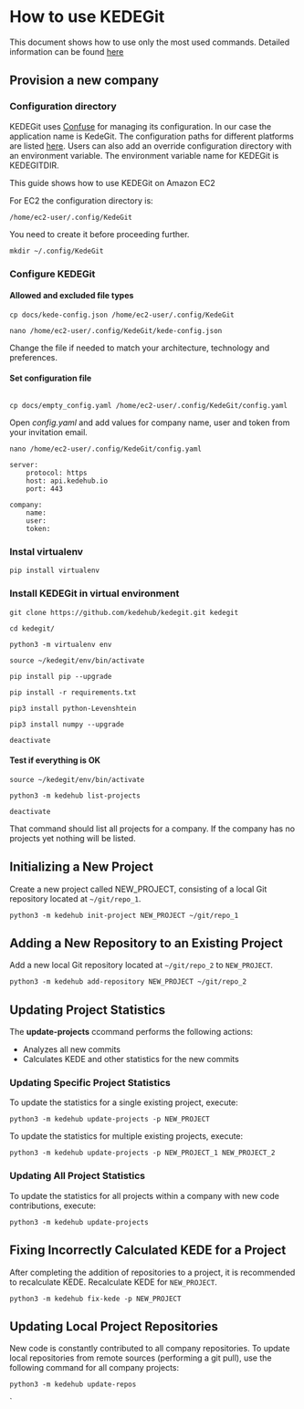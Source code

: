 # How to use KEDEGit

This document shows how to use only the most used commands.
Detailed information can be found [here](https://docs.kedehub.io/kedehub/kedehub-kedegit.html)

## Provision a new company

### Configuration directory

KEDEGit uses [Confuse](https://confuse.readthedocs.io/en/latest/index.html) for managing its configuration.
In our case the application name is KedeGit.
The configuration paths for different platforms are listed [here](https://confuse.readthedocs.io/en/latest/usage.html#search-paths). 
Users can also add an override configuration directory with an environment variable. 
The environment variable name for KEDEGit is KEDEGITDIR.

This guide shows how to use KEDEGit on Amazon EC2 

For EC2 the configuration directory is: 
```commandline
/home/ec2-user/.config/KedeGit
```
You need to create it before proceeding further.

````commandline
mkdir ~/.config/KedeGit
````

### Configure KEDEGit

#### Allowed and excluded file types
```commandline
cp docs/kede-config.json /home/ec2-user/.config/KedeGit

nano /home/ec2-user/.config/KedeGit/kede-config.json
```
Change the file if needed to match your architecture, technology and preferences.

#### Set configuration file 
```commandline

cp docs/empty_config.yaml /home/ec2-user/.config/KedeGit/config.yaml
```
Open <em>config.yaml</em> and add values for company name, user and token from your invitation email.
```commandline
nano /home/ec2-user/.config/KedeGit/config.yaml
```
```commandline
server:
    protocol: https
    host: api.kedehub.io
    port: 443

company:
    name:
    user:
    token:
```

### Instal virtualenv
```commandline
pip install virtualenv
```

### Install KEDEGit in virtual environment
```commandline
git clone https://github.com/kedehub/kedegit.git kedegit

cd kedegit/

python3 -m virtualenv env

source ~/kedegit/env/bin/activate

pip install pip --upgrade

pip install -r requirements.txt

pip3 install python-Levenshtein

pip3 install numpy --upgrade

deactivate
```
#### Test if everything is OK
```commandline
source ~/kedegit/env/bin/activate

python3 -m kedehub list-projects

deactivate
```
That command should list all projects for a company. 
If the company has no projects yet nothing will be listed. 

## Initializing a New Project

Create a new project called NEW_PROJECT, consisting of a local Git repository located at  `~/git/repo_1`.


```commandline
python3 -m kedehub init-project NEW_PROJECT ~/git/repo_1
```


## Adding a New Repository to an Existing Project

Add a new local Git repository located at `~/git/repo_2` to `NEW_PROJECT`.
```commandline
python3 -m kedehub add-repository NEW_PROJECT ~/git/repo_2
```

## Updating Project Statistics

The <strong>update-projects</strong> ccommand performs the following actions:

- Analyzes all new commits
- Calculates KEDE and other statistics for the new commits

### Updating Specific Project Statistics
To update the statistics for a single existing project, execute:
```commandline
python3 -m kedehub update-projects -p NEW_PROJECT
```

To update the statistics for multiple existing projects, execute:
```commandline
python3 -m kedehub update-projects -p NEW_PROJECT_1 NEW_PROJECT_2
```
### Updating All Project Statistics
To update the statistics for all projects within a company with new code contributions, execute:
```commandline
python3 -m kedehub update-projects
```
## Fixing Incorrectly Calculated KEDE for a Project
After completing the addition of repositories to a project, it is recommended to recalculate KEDE. Recalculate KEDE for `NEW_PROJECT`.
```commandline
python3 -m kedehub fix-kede -p NEW_PROJECT
```

## Updating Local Project Repositories
New code is constantly contributed to all company repositories. To update local repositories from remote sources (performing a git pull), use the following command for all company projects:
```commandline
python3 -m kedehub update-repos
```
`



